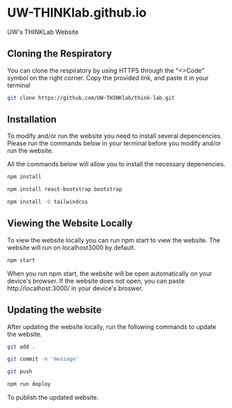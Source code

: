 # UW-THINKlab.github.io
UW's THINKLab Website

## Cloning the Respiratory
You can clone the respiratory by using HTTPS through the "<>Code" symbol on the
right corner. Copy the provided link, and paste it in your terminal

```bash
git clone https://github.com/UW-THINKlab/think-lab.git
```

## Installation
To modify and/or run the website you need to install several depencencies. Please run the commands 
below in your terminal before you modify and/or run the website.

All the commands below will allow you to install the necessary depenencies.

```bash
npm install
```
```bash
npm install react-bootstrap bootstrap
```
```bash
npm install -D tailwindcss
```

## Viewing the Website Locally
To view the website locally you can run npm start to view the website. The website will run on localhost3000 by default.

```bash
npm start
```
When you run npm start, the website will be open automatically on your device's browser. If the website does not open, you can paste http://localhost:3000/ in your device's broswer.

## Updating the website
After updating the website locally, run the following commands to update the website.

```bash
git add .
```
```bash
git commit -m 'message'
```
```bash
git push
```
```bash
npm run deploy
```
To publish the updated website.